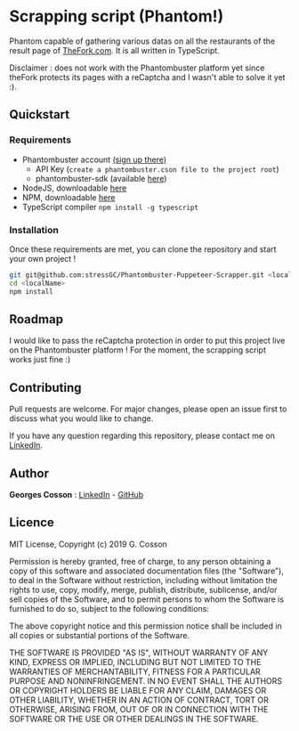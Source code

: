 # Scrapping script (Phantom!)

Phantom capable of gathering various datas on all the restaurants of the result page of [TheFork.com](https://www.lafourchette.com/restaurant+paris). It is all written in TypeScript.

Disclaimer : does not work with the Phantombuster platform yet since theFork protects its pages with a reCaptcha and I wasn't able to solve it yet :).

## Quickstart

### Requirements
- Phantombuster account [(sign up there)](https://phantombuster.com)
  - API Key (```create a phantombuster.cson file to the project root```)
  - phantombuster-sdk (available [here](https://www.npmjs.com/package/phantombuster-sdk))
- NodeJS, downloadable [here](https://nodejs.org/en/)
- NPM, downloadable [here](https://www.npmjs.com/)
- TypeScript compiler ```npm install -g typescript```

### Installation
Once these requirements are met, you can clone the repository and start your own project !

```bash
git git@github.com:stressGC/Phantombuster-Puppeteer-Scrapper.git <localName>
cd <localName>
npm install
```

## Roadmap
I would like to pass the reCaptcha protection in order to put this project live on the Phantombuster platform ! For the moment, the scrapping script works just fine :)

## Contributing
Pull requests are welcome. For major changes, please open an issue first to discuss what you would like to change.

If you have any question regarding this repository, please contact me on [LinkedIn](https://www.linkedin.com/in/georges-cosson/).

## Author
**Georges Cosson** : [LinkedIn](https://www.linkedin.com/in/georges-cosson/) - [GitHub](https://github.com/stressGC)

## Licence

MIT License, Copyright (c) 2019 G. Cosson

Permission is hereby granted, free of charge, to any person obtaining a copy of this software and associated documentation files (the "Software"), to deal
in the Software without restriction, including without limitation the rights to use, copy, modify, merge, publish, distribute, sublicense, and/or sell copies of the Software, and to permit persons to whom the Software is furnished to do so, subject to the following conditions:

The above copyright notice and this permission notice shall be included in all copies or substantial portions of the Software.

THE SOFTWARE IS PROVIDED "AS IS", WITHOUT WARRANTY OF ANY KIND, EXPRESS OR IMPLIED, INCLUDING BUT NOT LIMITED TO THE WARRANTIES OF MERCHANTABILITY, FITNESS FOR A PARTICULAR PURPOSE AND NONINFRINGEMENT. IN NO EVENT SHALL THE AUTHORS OR COPYRIGHT HOLDERS BE LIABLE FOR ANY CLAIM, DAMAGES OR OTHER
LIABILITY, WHETHER IN AN ACTION OF CONTRACT, TORT OR OTHERWISE, ARISING FROM, OUT OF OR IN CONNECTION WITH THE SOFTWARE OR THE USE OR OTHER DEALINGS IN THE
SOFTWARE.

